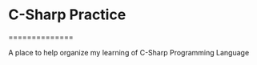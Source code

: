 # C-Sharp Practice
==============

A place to help organize my learning of C-Sharp Programming Language
